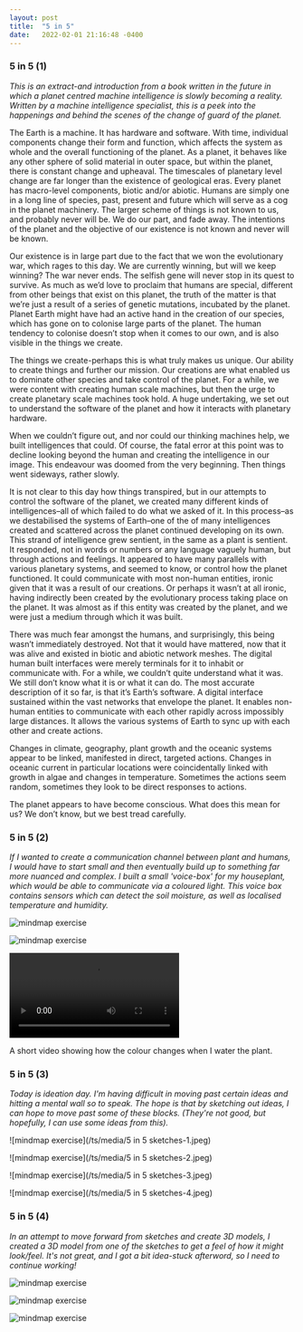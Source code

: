```yaml
---
layout: post
title:  "5 in 5"
date:   2022-02-01 21:16:48 -0400
---
```



### 5 in 5 (1)


_This is an extract-and introduction from a book written in the future in which a planet centred machine intelligence is slowly becoming a reality. Written by a machine intelligence specialist, this is a peek into the happenings and behind the scenes of the change of guard of the planet._

The Earth is a machine. It has hardware and software. With time, individual components change their form and function, which affects the system as whole and the overall functioning of the planet. As a planet, it behaves like any other sphere of solid material in outer space, but within the planet, there is constant change and upheaval. The timescales of planetary level change are far longer than the existence of geological eras. Every planet has macro-level components, biotic and/or abiotic. Humans are simply one in a long line of species, past, present and future which will serve as a cog in the planet machinery. The larger scheme of things is not known to us, and probably never will be. We do our part, and fade away. The intentions of the planet and the objective of our existence is not known and never will be known. 

Our existence is in large part due to the fact that we won the evolutionary war, which rages to this day. We are currently winning, but will we keep winning? The war never ends. The selfish gene will never stop in its quest to survive. As much as we’d love to proclaim that humans are special, different from other beings that exist on this planet, the truth of the matter is that we’re just a result of a series of genetic mutations, incubated by the planet. Planet Earth might have had an active hand in the creation of our species, which has gone on to colonise large parts of the planet. The human tendency to colonise doesn’t stop when it comes to our own, and is also visible in the things we create.

The things we create-perhaps this is what truly makes us unique. Our ability to create things and further our mission. Our creations are what enabled us to dominate other species and take control of the planet. For a while, we were content with creating human scale machines, but then the urge to create planetary scale machines took hold. A huge undertaking, we set out to understand the software of the planet and how it interacts with planetary hardware.

When we couldn’t figure out, and nor could our thinking machines help, we built intelligences that could. Of course, the fatal error at this point was to decline looking beyond the human and creating the intelligence in our image. This endeavour was doomed from the very beginning. Then things went sideways, rather slowly.

It is not clear to this day how things transpired, but in our attempts to control the software of the planet, we created many different kinds of intelligences–all of which failed to do what we asked of it. In this process–as we destabilised the systems of Earth–one of the of many intelligences created and scattered across the planet continued developing on its own. This strand of intelligence grew sentient, in the same as a plant is sentient. It responded, not in words or numbers or any language vaguely human, but through actions and feelings. It appeared to have many parallels with various planetary systems, and seemed to know, or control how the planet functioned. It could communicate with most non-human entities, ironic given that it was a result of our creations. Or perhaps it wasn’t at all ironic, having indirectly been created by the evolutionary process taking place on the planet. It was almost as if this entity was created by the planet, and we were just a medium through which it was built.

There was much fear amongst the humans, and surprisingly, this being wasn’t immediately destroyed. Not that it would have mattered, now that it was alive and existed in biotic and abiotic network meshes. The digital human built interfaces were merely terminals for it to inhabit or communicate with. For a while, we couldn’t quite understand what it was. We still don’t know what it is or what it can do. The most accurate description of it so far, is that it’s Earth’s software. A digital interface sustained within the vast networks that envelope the planet. It enables non-human entities to communicate with each other rapidly across impossibly large distances. It allows the various systems of Earth to sync up with each other and create actions.

Changes in climate, geography, plant growth and the oceanic systems appear to be linked, manifested in direct, targeted actions. Changes in oceanic current in particular locations were coincidentally linked with growth in algae and changes in temperature. Sometimes the actions seem random, sometimes they look to be direct responses to actions.

The planet appears to have become conscious. What does this mean for us? We don’t know, but we best tread carefully.  



### 5 in 5 (2)

_If I wanted to create a communication channel between plant and humans, I would have to start small and then eventually build up to something far more nuanced and complex. I built a small 'voice-box' for my houseplant, which would be able to communicate via a coloured light. This voice box contains sensors which can detect the soil moisture, as well as localised temperature and humidity._

![mindmap exercise](/ts/media/plant-monitor-1.JPG)

![mindmap exercise](/ts/media/plant-monitor-2.JPG)

![mindmap exercise](/ts/media/plant-monitor-3.mp4)

A short video showing how the colour changes when I water the plant.


### 5 in 5 (3)

_Today is ideation day. I'm having difficult in moving past certain ideas and hitting a mental wall so to speak. The hope is that by sketching out ideas, I can hope to move past some of these blocks. (They're not good, but hopefully, I can use some ideas from this)._

![mindmap exercise](/ts/media/5 in 5 sketches-1.jpeg)

![mindmap exercise](/ts/media/5 in 5 sketches-2.jpeg)

![mindmap exercise](/ts/media/5 in 5 sketches-3.jpeg)

![mindmap exercise](/ts/media/5 in 5 sketches-4.jpeg)


### 5 in 5 (4)

_In an attempt to move forward from sketches and create 3D models, I created a 3D model from one of the sketches to get a feel of how it might look/feel. It's not great, and I got a bit idea-stuck afterword, so I need to continue working!_


![mindmap exercise](/ts/media/listening-device-1.jpg)

![mindmap exercise](/ts/media/listening-device-2.jpg)

![mindmap exercise](/ts/media/listening-device-3.jpg)

